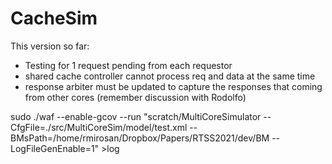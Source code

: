 # CacheSim
This version so far:

- Testing for 1 request pending from each requestor
- shared cache controller cannot process req and data at the same time
- response arbiter must be updated to capture the responses that coming from other cores (remember discussion with Rodolfo)


sudo ./waf --enable-gcov --run "scratch/MultiCoreSimulator --CfgFile=./src/MultiCoreSim/model/test.xml --BMsPath=/home/rmirosan/Dropbox/Papers/RTSS2021/dev/BM --LogFileGenEnable=1" >log


